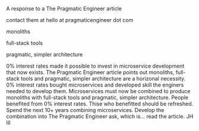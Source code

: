 A response to a The Pragmatic Engineer article

contact them at hello at pragmaticengineer dot com

monoliths

full-stack tools

pragmatic, simpler architecture

0% interest rates made it possible to invest in
microservice development that now exists. The Pragmatic
Engineer article points out monoliths, full-stack tools
and pragmatic, simpler architecture are a horizonal
necessity. 0% interest rates bought microservices
and developed skill the enginers needed to develop
them. Microservices must now be combined to produce
monoliths with full-stack tools and pragmatic, simpler
architecture. People benefited from 0% interest rates.
Thise who benefitted should be refreshed. Spend the
next 10+ years combining microservices. Develop
the combination into The Pragmatic Engineer ask, which is...
read the article.
JH III

